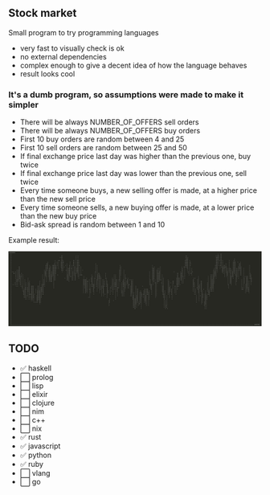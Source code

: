 ## Stock market

Small program to try programming languages
- very fast to visually check is ok
- no external dependencies
- complex enough to give a decent idea of how the language behaves
- result looks cool


### It's a dumb program, so assumptions were made to make it simpler

- There will be always NUMBER_OF_OFFERS sell orders
- There will be always NUMBER_OF_OFFERS buy orders
- First 10 buy orders are random between 4 and 25
- First 10 sell orders are random between 25 and 50
- If final exchange price last day was higher than the previous one, buy twice
- If final exchange price last day was lower than the previous one, sell twice
- Every time someone buys, a new selling offer is made, at a higher price than the new sell price
- Every time someone sells, a new buying offer is made, at a lower price than the new buy price
- Bid-ask spread is random between 1 and 10

Example result:

![stock graph](stock-graph.png)


## TODO
- ✅ haskell
- ⬜️ prolog
- ⬜️ lisp
- ⬜️ elixir
- ⬜️ clojure
- ⬜️ nim
- ⬜️ c++
- ⬜️ nix
- ✅ rust
- ✅ javascript
- ✅ python
- ✅ ruby
- ⬜️ vlang
- ⬜️ go
